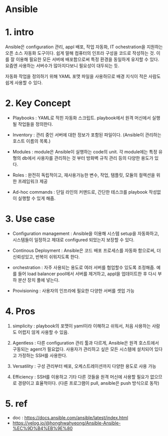 # Ansible

#
# 1. intro
Ansible은 configuration 관리, appl 배포, 작업 자동화, IT ochestration을 
지원하는 오픈 소스 자동화 도구이다.
쉽게 말해 컴퓨터의 인프라 구성을 코드로 작성하는 것. 이를 잘 이용해 필요한 모든 서버에 배포함으로써 특정 환경을 동일하게 유지할 수 있다.
요즘엔 사용하는 서버수가 많아지다보니 필요성이 대두되는 듯.

자동화 작업을 정의하기 위해 YAML 포맷 파일을 사용하므로 배경 지식이 적은 사람도 쉽게 사용할 수 있다.

#
# 2. Key Concept
- Playbooks : YAML로 적힌 자동화 스크립트. playbook에서 원격 머신에서 실행될 작업들을 정의한다.

- Inventory : 관리 중인 서버에 대한 정보가 포함된 파일이다. (Ansible이 관리하는 호스트 이름의 목록.)

- Modules : module은 Ansible이 실행하는 code의 unit. 각 module에는 특정 유형의 db에서 사용자를 관리하는 것 부터 방화벽 규칙 관리 등의 다양한 용도가 있다.

- Roles : 완전히 독립적이고, 재사용가능한 변수, 작업, 템플릿, 모듈의 컬렉션을 위한 프레임워크 제공

- Ad-hoc commands : 단일 라인의 커맨드로, 간단한 테스크를 playbook 작성없이 실행할 수 있게 해줌.

#
# 3. Use case
- Configuration management : Ansible을 이용해 시스템 setup을 자동화하고, 시스템들이 일정하고 제대로 configured 되었는지 보장할 수 있다.

- Continous Deployment : Ansible은 코드 배포 프로세스를 자동화 함으로써, 더 신뢰성있고, 반복이 쉬워지도록 한다.
  
- orchestration : 자주 사용되는 용도로 여러 서버를 협업할수 있도록 조정해줌.
예를 들어 load balancer pool에서 서버를 제거하고, appl을 업데이트한 후 다시 부하 분산 장치 풀에 넣는다.

- Provisioning : 사용자의 인프라에 필요한 다양한 서버를 셋업 가능

#
# 4. Pros
1. simplicity : playbook의 포맷이 yaml이라 이해하고 쉬워서, 처음 사용하는 사람도 어렵지 않게 사용할 수 있음.

2. Agentless : 다른 configuration 관리 툴과 다르게, Ansible은 원격 호스트에서 구동되는 agent가 필요없다. 사용자가 관리하고 싶은 모든 시스템에 설치되어 있다고 가정하는 SSH를 사용한다.

3. Versatility : 구성 관리부터 배포, 오케스트레이션까지 다양한 용도로 사용 가능

4. Efficiency : SSH를 이용하고 기타 다른 것들을 원격 머신에 사용할 필요가 없으므로 경량이고 효율적이다. (다른 프로그램이 pull, ansible은 push 방식으로 동작)

#
# 5. ref
- doc : https://docs.ansible.com/ansible/latest/index.html
- https://velog.io/@honghwahyeong/Ansible-Ansible-%EC%9D%B4%EB%9E%80